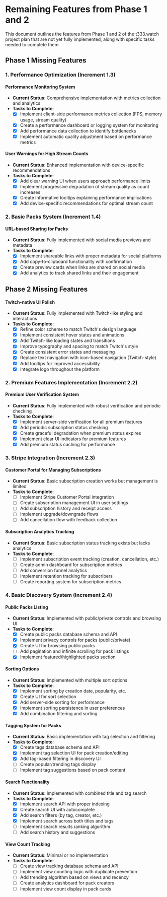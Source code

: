 # Remaining Features from Phase 1 and 2

This document outlines the features from Phase 1 and 2 of the t333.watch project plan that are not yet fully implemented, along with specific tasks needed to complete them.

## Phase 1 Missing Features

### 1. Performance Optimization (Increment 1.3)

#### Performance Monitoring System
- **Current Status**: Comprehensive implementation with metrics collection and analytics
- **Tasks to Complete**:
  - [x] Implement client-side performance metrics collection (FPS, memory usage, stream quality)
  - [x] Create a performance dashboard or logging system for monitoring
  - [x] Add performance data collection to identify bottlenecks
  - [x] Implement automatic quality adjustment based on performance metrics

#### User Warnings for High Stream Counts
- **Current Status**: Enhanced implementation with device-specific recommendations
- **Tasks to Complete**:
  - [x] Add clear warning UI when users approach performance limits
  - [x] Implement progressive degradation of stream quality as count increases
  - [x] Create informative tooltips explaining performance implications
  - [x] Add device-specific recommendations for optimal stream count

### 2. Basic Packs System (Increment 1.4)

#### URL-based Sharing for Packs
- **Current Status**: Fully implemented with social media previews and metadata
- **Tasks to Complete**:
  - [x] Implement shareable links with proper metadata for social platforms
  - [x] Add copy-to-clipboard functionality with confirmation
  - [x] Create preview cards when links are shared on social media
  - [x] Add analytics to track shared links and their engagement

## Phase 2 Missing Features

#### Twitch-native UI Polish
- **Current Status**: Fully implemented with Twitch-like styling and interactions
- **Tasks to Complete**:
  - [x] Refine color scheme to match Twitch's design language
  - [x] Implement consistent hover states and animations
  - [x] Add Twitch-like loading states and transitions
  - [x] Improve typography and spacing to match Twitch's style
  - [x] Create consistent error states and messaging
  - [x] Replace text navigation with icon-based navigation (Twitch-style)
  - [x] Add tooltips for improved accessibility
  - [x] Integrate logo throughout the platform

### 2. Premium Features Implementation (Increment 2.2)

#### Premium User Verification System
- **Current Status**: Fully implemented with robust verification and periodic checking
- **Tasks to Complete**:
  - [x] Implement server-side verification for all premium features
  - [x] Add periodic subscription status checking
  - [x] Create graceful degradation when premium status expires
  - [x] Implement clear UI indicators for premium features
  - [x] Add premium status caching for performance

### 3. Stripe Integration (Increment 2.3)

#### Customer Portal for Managing Subscriptions
- **Current Status**: Basic subscription creation works but management is limited
- **Tasks to Complete**:
  - [ ] Implement Stripe Customer Portal integration
  - [ ] Create subscription management UI in user settings
  - [ ] Add subscription history and receipt access
  - [ ] Implement upgrade/downgrade flows
  - [ ] Add cancellation flow with feedback collection

#### Subscription Analytics Tracking
- **Current Status**: Basic subscription status tracking exists but lacks analytics
- **Tasks to Complete**:
  - [ ] Implement subscription event tracking (creation, cancellation, etc.)
  - [ ] Create admin dashboard for subscription metrics
  - [ ] Add conversion funnel analytics
  - [ ] Implement retention tracking for subscribers
  - [ ] Create reporting system for subscription metrics

### 4. Basic Discovery System (Increment 2.4)

#### Public Packs Listing
- **Current Status**: Implemented with public/private controls and browsing UI
- **Tasks to Complete**:
  - [x] Create public packs database schema and API
  - [x] Implement privacy controls for packs (public/private)
  - [x] Create UI for browsing public packs
  - [ ] Add pagination and infinite scrolling for pack listings
  - [x] Implement featured/highlighted packs section

#### Sorting Options
- **Current Status**: Implemented with multiple sort options
- **Tasks to Complete**:
  - [x] Implement sorting by creation date, popularity, etc.
  - [x] Create UI for sort selection
  - [x] Add server-side sorting for performance
  - [x] Implement sorting persistence in user preferences
  - [x] Add combination filtering and sorting

#### Tagging System for Packs
- **Current Status**: Basic implementation with tag selection and filtering
- **Tasks to Complete**:
  - [x] Create tags database schema and API
  - [x] Implement tag selection UI for pack creation/editing
  - [x] Add tag-based filtering in discovery UI
  - [ ] Create popular/trending tags display
  - [ ] Implement tag suggestions based on pack content

#### Search Functionality
- **Current Status**: Implemented with combined title and tag search
- **Tasks to Complete**:
  - [x] Implement search API with proper indexing
  - [x] Create search UI with autocomplete
  - [x] Add search filters (by tag, creator, etc.)
  - [x] Implement search across both titles and tags
  - [ ] Implement search results ranking algorithm
  - [ ] Add search history and suggestions

#### View Count Tracking
- **Current Status**: Minimal or no implementation
- **Tasks to Complete**:
  - [ ] Create view tracking database schema and API
  - [ ] Implement view counting logic with duplicate prevention
  - [ ] Add trending algorithm based on views and recency
  - [ ] Create analytics dashboard for pack creators
  - [ ] Implement view count display in pack cards